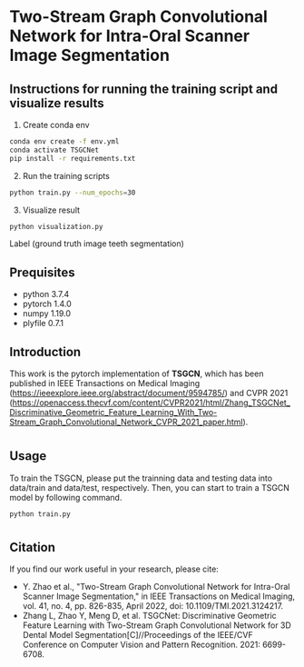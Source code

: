 # Two-Stream Graph Convolutional Network for Intra-Oral Scanner Image Segmentation

## Instructions for running the training script and visualize results
1. Create conda env
```bash
conda env create -f env.yml
conda activate TSGCNet
pip install -r requirements.txt
```
2. Run the training scripts
```bash
python train.py --num_epochs=30
```
3. Visualize result
```bash
python visualization.py
```
Label (ground truth image teeth segmentation)


## Prequisites
* python 3.7.4
* pytorch 1.4.0
* numpy 1.19.0
* plyfile 0.7.1

## Introduction
This work is the pytorch implementation of **TSGCN**, which has been published in IEEE Transactions on Medical Imaging (https://ieeexplore.ieee.org/abstract/document/9594785/) and CVPR 2021 (https://openaccess.thecvf.com/content/CVPR2021/html/Zhang_TSGCNet_Discriminative_Geometric_Feature_Learning_With_Two-Stream_Graph_Convolutional_Network_CVPR_2021_paper.html).
#

## Usage
To train the TSGCN, please put the trainning data and testing data into data/train and data/test, respectively. Then, you can start to train a TSGCN model by following command.

```shell
python train.py
```
#
## Citation
If you find our work useful in your research, please cite:
* Y. Zhao et al., "Two-Stream Graph Convolutional Network for Intra-Oral Scanner Image Segmentation," in IEEE Transactions on Medical Imaging, vol. 41, no. 4, pp. 826-835, April 2022, doi: 10.1109/TMI.2021.3124217.
* Zhang L, Zhao Y, Meng D, et al. TSGCNet: Discriminative Geometric Feature Learning with Two-Stream Graph Convolutional Network for 3D Dental Model Segmentation[C]//Proceedings of the IEEE/CVF Conference on Computer Vision and Pattern Recognition. 2021: 6699-6708.
